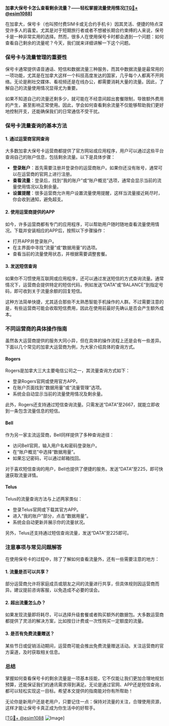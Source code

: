 **加拿大保号卡怎么查看剩余流量？——轻松掌握流量使用情况[[TG💪+ @esim1088](https://t.me/s/esim1088)]**

在加拿大，保号卡（也叫预付费SIM卡或无合约手机卡）因其灵活、便捷的特点深受许多人的喜爱。尤其是对于短期旅行者或者不想被长期合约束缚的人来说，保号卡是一种非常实用的选择。然而，很多人在使用保号卡时都会遇到一个问题：如何查看自己剩余的流量呢？今天，我们就来详细讲解一下这个问题。

### **保号卡与流量管理的重要性**

保号卡通常提供语音通话、短信和数据流量三种服务，而其中数据流量是最常用的一项功能，尤其是在加拿大这样一个科技高度发达的国家，几乎每个人都离不开网络。无论是刷社交媒体、看视频还是在线办公，都需要消耗大量的流量。因此，了解自己的流量使用情况显得尤为重要。

如果不知道自己的流量还剩多少，就可能在不经意间超出套餐限制，导致额外费用的产生，甚至影响正常使用。因此，学会如何查看剩余流量不仅能够帮助我们更好地控制开支，还能确保我们的日常通信不受干扰。

### **保号卡流量查询的基本方法**

#### **1. 通过运营商官网查询**
大多数加拿大保号卡运营商都提供了官方网站或应用程序，用户可以通过这些平台查询自己的账户信息，包括剩余流量。以下是具体步骤：

- **登录账户**：首先需要注册并登录你的运营商账户。如果你还没有账号，通常可以在运营商的官网上进行注册。
- **查看流量**：登录后，找到“我的账户”或“账户概览”选项，通常会显示当前的流量使用情况以及剩余量。
- **设置提醒**：很多运营商允许用户设置流量使用提醒，这样当流量接近耗尽时，你会收到通知，避免超支。

#### **2. 使用运营商提供的APP**
如今，许多运营商都有专门的应用程序，可以帮助用户随时随地查看流量使用情况。下载并安装相应的APP后，按照以下步骤操作：

- 打开APP并登录账户。
- 在主界面中寻找“流量”或“数据用量”的选项。
- 查看当前的流量使用状态，并根据需要调整套餐。

#### **3. 发送短信查询**
如果你不习惯使用互联网或应用程序，还可以通过发送短信的方式查询流量。通常情况下，运营商会提供特定的短信代码，例如发送“DATA”或“BALANCE”到指定号码，即可收到关于流量余额的回复短信。

这种方法简单快捷，尤其适合那些不太熟悉智能手机操作的人群。不过需要注意的是，有些运营商可能会收取短信费用，因此在使用前最好先确认是否会产生额外成本。

### **不同运营商的具体操作指南**

虽然各大运营商提供的服务大同小异，但在具体的操作流程上还是会有一些差异。下面以几个常见的加拿大运营商为例，为大家介绍具体的查询方式。

#### **Rogers**
Rogers是加拿大三大主要电信公司之一，其流量查询方式如下：
- 登录Rogers官网或使用官方APP。
- 在账户页面找到“数据用量”或“流量管理”选项。
- 系统会自动显示当前的流量使用情况及剩余量。

此外，Rogers还支持通过短信查询流量。只需发送“DATA”至2667，就能立即收到一条包含流量信息的短信。

#### **Bell**
作为另一家主流运营商，Bell同样提供了多种查询途径：
- 访问Bell官网，输入用户名和密码登录账户。
- 在“账户概览”中选择“数据用量”。
- 如果忘记密码，可以通过邮箱找回。

对于喜欢短信查询的用户，Bell也提供了便捷的服务。发送“DATA”至225，即可快速获取流量详情。

#### **Telus**
Telus的流量查询方法与上述两家类似：
- 登录Telus官网或下载其官方APP。
- 进入“我的账户”部分，点击“数据用量”。
- 系统会自动更新并展示你的流量状况。

另外，Telus还支持通过短信查询流量，发送“DATA”至225即可。

### **注意事项与常见问题解答**

在使用保号卡的过程中，除了了解如何查看流量外，还有一些需要注意的地方：

#### **1. 流量是否可以共享？**
部分运营商允许将家庭成员或朋友之间的流量进行共享，但具体规则因运营商而异。建议提前咨询客服，以免造成不必要的误会。

#### **2. 超出流量怎么办？**
如果发现流量即将耗尽，可以选择升级套餐或者购买额外的数据包。大多数运营商都提供了灵活的解决方案，比如按日计费或一次性购买一定额度的流量。

#### **3. 是否有免费流量赠送？**
某些节日或促销活动期间，运营商可能会推出免费流量赠送活动。关注运营商的官方渠道，及时获取相关信息。

### **总结**

掌握如何查看保号卡的剩余流量是一项基本技能，它不仅能让我们更加合理地规划预算，还能保证我们的通讯需求得到满足。无论是通过官网、APP还是短信查询，都可以轻松实现这一目标。希望本文提供的指南能对你有所帮助！

无论你是新用户还是老用户，只要记住一点：保持对流量的关注，合理使用资源，这样才能让保号卡真正成为你生活中的好帮手。

[[TG💪+ @esim1088](https://t.me/s/esim1088) ![Image](https://i.postimg.cc/4NQfJmqS/Snipaste-2025-05-13-00-14-12.png)]